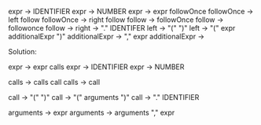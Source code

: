 expr -> IDENTIFIER
expr -> NUMBER
expr -> expr followOnce
followOnce -> left follow
followOnce -> right follow
follow -> followOnce
follow -> followonce
follow ->
right -> "." IDENTIFER
left -> "(" ")"
left -> "(" expr additionalExpr ")"
additionalExpr -> "," expr
additionalExpr ->

Solution:

expr → expr calls
expr → IDENTIFIER
expr → NUMBER

calls → calls call
calls → call

call → "(" ")"
call → "(" arguments ")"
call → "." IDENTIFIER

arguments → expr
arguments → arguments "," expr
